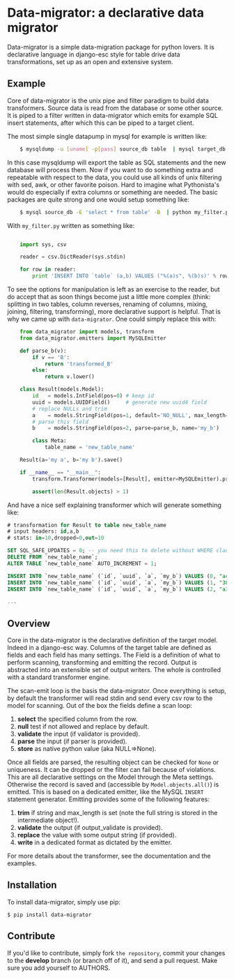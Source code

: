 Data-migrator: a declarative data migrator
==========================================

Data-migrator is a simple data-migration package for python lovers. It is declarative language in django-esc style for table drive data transformations, set up as an open and extensive system.


Example
-------

Core of data-migrator is the unix pipe and filter paradigm to build data transformers. Source data is read from the database or some other source. It is piped to a filter written in data-migrator which emits for example SQL insert statements, after which this can be piped to a target client.

The most simple single datapump in mysql for example is written like:

```bash
	$ mysqldump -u [uname] -p[pass] source_db table  | mysql target_db
```

In this case mysqldump will export the table as SQL statements and the new database will process them.
Now if you want to do something extra and repeatable with respect to the data, you could use all kinds of unix filtering with sed, awk, or other favorite poison.
Hard to imagine what Pythonista's would do especially if extra columns or something are needed. The basic packages are quite strong and one would setup something like:

```bash
	$ mysql source_db -E 'select * from table' -B  | python my_filter.py | mysql target_db
```

With `my_filter.py` written as something like:

```python

	import sys, csv

	reader = csv.DictReader(sys.stdin)

	for row in reader:
		print 'INSERT INTO `table` (a,b) VALUES ("%(a)s", %(b)s)' % row
```

To see the options for manipulation is left as an exercise to the reader, but do accept that as soon things become just a little more complex (think: splitting in two tables, column reverses, renaming of columns, mixing, joining, filtering, transforming), more declarative support is helpful. That is why we came up with `data-migrator`. One could simply replace this with:

```python
	from data_migrator import models, transform
	from data_migrator.emitters import MySQLEmitter

	def parse_b(v):
		if v == 'B':
			return 'transformed_B'
		else:
			return v.lower()

	class Result(models.Model):
		id   = models.IntField(pos=0) # keep id
		uuid = models.UUIDField()     # generate new uuid4 field
		# replace NULLs and trim
		a    = models.StringField(pos=1, default='NO_NULL', max_length=5, null='NULL', replace=lambda x:x.upper())
		# parse this field
		b    = models.StringField(pos=2, parse=parse_b, name='my_b')

		class Meta:
			table_name = 'new_table_name'

	Result(a='my a', b='my b').save()

	if __name__ == "__main__":
		transform.Transformer(models=[Result], emitter=MySQLEmitter).process()

		assert(len(Result.objects) > 1)
```

And have a nice self explaining transformer which will generate something like:

```SQL
# transformation for Result to table new_table_name
# input headers: id,a,b
# stats: in=10,dropped=0,out=10

SET SQL_SAFE_UPDATES = 0; -- you need this to delete without WHERE clause
DELETE FROM `new_table_name`;
ALTER TABLE `new_table_name` AUTO_INCREMENT = 1;

INSERT INTO `new_table_name` (`id`, `uuid`, `a`, `my_b`) VALUES (0, "ac7100b9-c9ad-4069-8ca5-8db1ebd36fa3", "MY A", "my b");
INSERT INTO `new_table_name` (`id`, `uuid`, `a`, `my_b`) VALUES (1, "38211712-0eb2-4433-b28f-e3fe33492e7a", "NO_NULL", "some value");
INSERT INTO `new_table_name` (`id`, `uuid`, `a`, `my_b`) VALUES (2, "a3478903-aed9-462c-8f47-7a89013bc6ea", "CHOPP", "transformed_B");

...
```

Overview
--------

Core in the data-migrator is the declarative definition of the target model. Indeed in a django-esc way. Columns of the target table are defined as fields and each field has many settings. The Field is a definition of what to perform scanning, transforming and emitting the record. Output is abstracted into an extensible set of output writers. The whole is controlled with a standard transformer engine.

The scan-emit loop is the basis the data-migrator. Once everything is setup, by default the transformer will read stdin and send every csv row to the model for scanning. Out of the box the fields define a scan loop:

1. **select** the specified column from the row.
1. **null** test if not allowed and replace by default.
1. **validate** the input (if validator is provided).
1. **parse** the input (if parser is provided).
1. **store** as native python value (aka NULL=>None).

Once all fields are parsed, the resulting object can be checked for `None` or uniqueness. It can be dropped or the filter can fail because of violations. This are all declarative settings on the Model through the Meta settings.
Otherwise the record is saved and (accessible by `Model.objects.all()`) is emitted. This is based on a dedicated emitter, like the MySQL `INSERT` statement generator. Emitting provides some of the following features:

1. **trim** if string and max_length is set (note the full string is stored in the intermediate object!).
1. **validate** the output (if output_validate is provided).
1. **replace** the value with some output string (if provided).
1. **write** in a dedicated format as dictated by the emitter.

For more details about the transformer, see the documentation and the examples.

Installation
------------

To install data-migrator, simply use pip:

	$ pip install data-migrator

Contribute
----------

If you'd like to contribute, simply fork `the repository`, commit your
changes to the **develop** branch (or branch off of it), and send a pull
request. Make sure you add yourself to AUTHORS.
